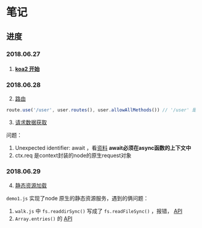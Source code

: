 # 笔记

## 进度

### 2018.06.27

1.  #### [koa2 开始](https://chenshenhai.github.io/koa2-note/note/start/quick.html)

### 2018.06.28

2. [路由](https://chenshenhai.github.io/koa2-note/note/route/koa-router.html)

```js
route.use('/user', user.routes(), user.allowAllMethods()) // '/user' 是prefix 前缀
```



3. [请求数据获取](https://chenshenhai.github.io/koa2-note/note/request/get.html)

问题：

1. Unexpected identifier: await ，看[资料](https://cnodejs.org/topic/5640b80d3a6aa72c5e0030b6) **await必须在async函数的上下文中**
2. ctx.req 是context封装的node的原生request对象





### 2018.06.29

4. [静态资源加载](https://chenshenhai.github.io/koa2-note/note/static/server.html)

`demo1.js` 实现了node 原生的静态资源服务，遇到的俩问题：

1. `walk.js` 中 `fs.readdirSync()` 写成了 `fs.readFileSync()` ，报错， [API](http://nodejs.cn/api/fs.html)
2. `Array.entries()` 的 [API](http://www.runoob.com/jsref/jsref-entries.html) 